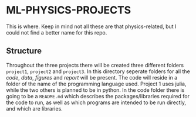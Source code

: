 # ML-PHYSICS-PROJECTS
This is where. Keep in mind not all these are that physics-related, but I could
not find a better name for this repo.
## Structure
Throughout the three projects there will be created three different folders
`project1`, `project2` and `project3`. In this directory seperate folders for
all the *code*, *data*, *figures* and *report* will be present. The code will
reside in a folder of the name of the programming language used. Project 1 uses
julia, while the two others is planned to be in python. In the code folder there
is going to be a `README.md` which describes the packages/libraries required for
the code to run, as well as which programs are intended to be run directly, and
which are libraries.
